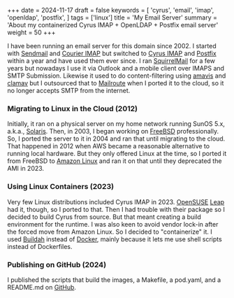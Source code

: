 +++
date = 2024-11-17
draft = false
keywords = [
    'cyrus',
    'email',
    'imap',
    'openldap',
    'postfix',
]
tags = ['linux']
title = 'My Email Server'
summary = 'About my containerized Cyrus IMAP + OpenLDAP + Postfix email server'
weight = 50
+++

I have been running an email server for this domain since 2002.
I started with [Sendmail](https://en.wikipedia.org/wiki/Sendmail)
and [Courier IMAP](https://www.courier-mta.org/imap/)
but switched to [Cyrus IMAP](https://www.cyrusimap.org/)
and [Postfix](https://www.postfix.org/)
within a year and have used them ever since.
I ran [SquirrelMail](https://www.squirrelmail.org/)
for a few years but nowadays I use it via Outlook and a mobile client over IMAPS and SMTP Submission.
Likewise it used to do content-filtering using [amavis](https://www.amavis.org/)
and [clamav](https://www.clamav.net/)
but I outsourced that to [Mailroute](https://mailroute.net/)
when I ported it to the cloud, so it no longer accepts SMTP from the internet.

### Migrating to Linux in the Cloud (2012)

Initially, it ran on a physical server on my home network running SunOS 5.x,
a.k.a., [Solaris](https://en.wikipedia.org/wiki/Oracle_Solaris).
Then, in 2003, I began working on [FreeBSD](https://freebsd.org)
professionally.
So, I ported the server to it in 2004 and ran that until migrating to the cloud.
That happened in 2012 when AWS became a reasonable alternative to running local hardware.
But they only offered Linux at the time,
so I ported it from FreeBSD to [Amazon Linux](https://aws.amazon.com/amazon-linux-ami/)
and ran it on that until they deprecated the AMI in 2023.

### Using Linux Containers (2023)

Very few Linux distributions included Cyrus IMAP in 2023.
[OpenSUSE](https://opensuse.org)
[Leap](https://www.opensuse.org/#Leap)
had it, though, so I ported to that.
Then I had trouble with their package so I decided to build Cyrus from source.
But that meant creating a build environment for the runtime.
I was also keen to avoid vendor lock-in after the forced move from Amazon Linux.
So I decided to "containerize" it.
I used [Buildah](https://buildah.io/)
instead of [Docker](https://www.docker.com),
mainly because it lets me use shell scripts instead of Dockerfiles.

### Publishing on GitHub (2024)

I published the scripts that build the images, a Makefile, a pod.yaml,
and a README.md on [GitHub](https://github.com/amigus/cyrus-imap-server).
